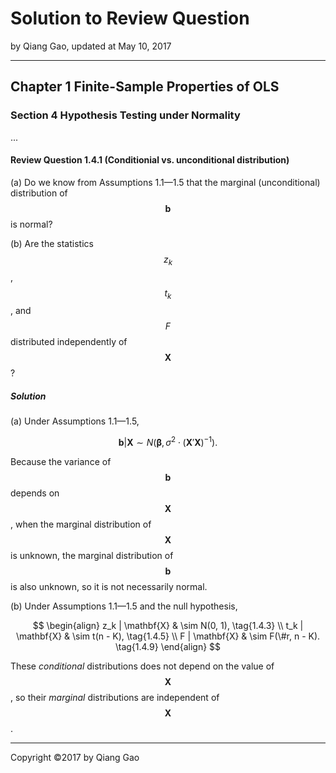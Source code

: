 # Solution to Review Question

by Qiang Gao, updated at May 10, 2017

---

## Chapter 1 Finite-Sample Properties of OLS

### Section 4 Hypothesis Testing under Normality

...

#### Review Question 1.4.1 (Conditionial vs. unconditional distribution)

(a) Do we know from Assumptions 1.1—1.5 that the marginal (unconditional) distribution of $$ \mathbf{b} $$ is normal?

(b) Are the statistics $$ z_k $$, $$ t_k $$, and $$ F $$ distributed independently of $$ \mathbf{X} $$?

##### Solution

(a) Under Assumptions 1.1—1.5,

$$
\mathbf{b} | \mathbf{X} \sim
N( \boldsymbol{\beta}, \sigma^2 \cdot ( \mathbf{X}' \mathbf{X} )^{-1} ).
\tag{1.4.2}
$$

Because the variance of $$ \mathbf{b} $$ depends on $$ \mathbf{X} $$, when the marginal distribution of $$ \mathbf{X} $$ is unknown,  the marginal distribution of $$ \mathbf{b} $$ is also unknown, so it is not necessarily normal.

(b) Under Assumptions 1.1—1.5 and the null hypothesis,

$$
\begin{align}
z_k | \mathbf{X} & \sim N(0, 1),
\tag{1.4.3}
\\
t_k | \mathbf{X} & \sim t(n - K),
\tag{1.4.5}
\\
F | \mathbf{X} & \sim F(\#r, n - K).
\tag{1.4.9}
\end{align}
$$

These _conditional_ distributions does not depend on the value of $$ \mathbf{X} $$, so their _marginal_ distributions are independent of $$ \mathbf{X} $$.

---

Copyright ©2017 by Qiang Gao